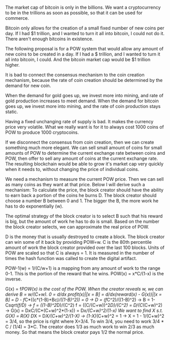 The market cap of bitcoin is only in the billions. We want a cryptocurrency to be in the trillions as soon as possible, so that it can be used for commerce. 

Bitcoin only allows for the creation of a small fixed number of new coins per day. If I had $1 trillion, and I wanted to turn it all into bitcoin, I could not do it. There aren't enough bitcoins in existence.

The following proposal is for a POW system that would allow any amount of new coins to be created in a day. If I had a $ trillion, and I wanted to turn it all into bitcoin, I could. And the bitcoin market cap would be $1 trillion higher.

It is bad to connect the consensus mechanism to the coin creation mechanism, because the rate of coin creation should be determined by the demand for new coin.

When the demand for gold goes up, we invest more into mining, and rate of gold production increases to meet demand.
When the demand for bitcoin goes up, we invest more into mining, and the rate of coin production stays static.

Having a fixed unchanging rate of supply is bad. It makes the currency price very volatile.
What we really want is for it to always cost 1000 coins of POW to produce 1000 cryptocoins.

If we disconnect the consensus from coin creation, then we can create something much more elegant. We can sell small amount of coins for small amounts of POW to determine the current exchange rate between coins and POW, then offer to sell any amount of coins at the current exchange rate. The resulting blockchain would be able to grow it's market cap very quickly when it needs to, without changing the price of individual coins.

We need a mechanism to measure the current POW price. Then we can sell as many coins as they want at that price.
Below I will derive such a mechanism:
To calculate the price, the block creator should have the ability to earn back a portion of the coins he burns D.
The block creator should choose a number B between 0 and 1. The bigger the B, the more work he has to do exponentially (w).

The optimal strategy of the block creator is to select B such that his reward is big, but the amount of work he has to do is small. Based on the number the block creator selects, we can approximate the real price of POW.

D is the money that is usually destroyed to create a block. The block creator can win some of it back by providing POW=w.
C is the 80th percentile amount of work the block creator provided over the last 100 blocks. Units of POW are scaled so that C is always = 1. It is measured in the number of times the hash function was called to create the digital artifact. 

POW-1(w) = 1/(C/w+1) is a mapping from any amount of work to the range 0-1. This is the portion of the reward that he wins.
POW(x) = x*C/(1-x) is the inverse.

G(x) = f*POW(x) is the cost of the POW. 
When the creator reveals w, we can derive B = w/(C+w).
0 = d/dx profit(x)|[x = B] = d/dx(reward(x) - G(x))|[x = B] = D - f*C*((c*(1-B)+B*c)/((1-B)^2)) = 0
-> D = (f*C^2)/((1-B)^2) -> B = 1-C*sqrt(f/D) -> f = ((1-B)^2*D)/(C^2)
f = ((C/(C+w))^2*D)/(C^2) = D/(C*(C+w)^2)
-> G(x) = D*x*C/(C*(C+w)^2*(1-x)) = D*x/(C+w)^2/(1-x)
We want to find X s.t. G(X) = R(X)
D*X = D*X/(C+w)^2/(1-X) -> (1-X)*(C+w)^2 = 1
-> X = 1 - 1/(C+w)^2 = 3/4, 
so the price is right where X=3/4. To win 3/4, you need to work 3/4 * C / (1/4) = 3*C.
The creator does 1/3 as much work to win 2/3 as much money. So that means the block creator pays 1/2 the normal price.